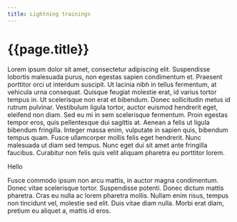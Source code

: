 ```yaml
---
title: Lightning trainings
---
```


# {{page.title}}

Lorem ipsum dolor sit amet, consectetur adipiscing elit. Suspendisse lobortis malesuada purus, non egestas sapien condimentum et. Praesent porttitor orci ut interdum suscipit. Ut lacinia nibh in tellus fermentum, at vehicula urna consequat. Quisque feugiat molestie erat, id varius tortor tempus in. Ut scelerisque non erat et bibendum. Donec sollicitudin metus id rutrum pulvinar. Vestibulum ligula tortor, auctor euismod hendrerit eget, eleifend non diam. Sed eu mi in sem scelerisque fermentum. Proin egestas tempor eros, quis pellentesque dui sagittis at. Aenean a felis ut ligula bibendum fringilla. Integer massa enim, vulputate in sapien quis, bibendum tempus quam. Fusce ullamcorper mollis felis eget hendrerit. Nunc malesuada ut diam sed tempus. Nunc eget dui sit amet ante fringilla faucibus. Curabitur non felis quis velit aliquam pharetra eu porttitor lorem.

Hello

Fusce commodo ipsum non arcu mattis, in auctor magna condimentum. Donec vitae scelerisque tortor. Suspendisse potenti. Donec dictum mattis pharetra. Cras eu nulla ac lorem pharetra mollis. Nullam enim risus, tempus non tincidunt vel, molestie sed elit. Duis vitae diam nulla. Morbi erat diam, pretium eu aliquet a, mattis id eros.



